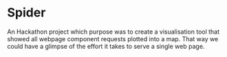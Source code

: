 # Spider
An Hackathon project which purpose was to create a visualisation tool that showed all webpage component requests plotted into a map. 
That way we could have a glimpse of the effort it takes to serve a single web page.